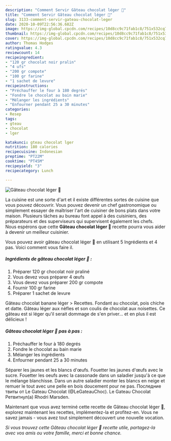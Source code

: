 ```yaml
---
description: "Comment Servir Gâteau chocolat léger 🐻"
title: "Comment Servir Gâteau chocolat léger 🐻"
slug: 3133-comment-servir-gateau-chocolat-leger
date: 2020-10-09T22:56:36.682Z
image: https://img-global.cpcdn.com/recipes/10d8cc9c71fab1c8/751x532cq70/gateau-chocolat-leger-🐻-photo-principale-de-la-recette.jpg
thumbnail: https://img-global.cpcdn.com/recipes/10d8cc9c71fab1c8/751x532cq70/gateau-chocolat-leger-🐻-photo-principale-de-la-recette.jpg
cover: https://img-global.cpcdn.com/recipes/10d8cc9c71fab1c8/751x532cq70/gateau-chocolat-leger-🐻-photo-principale-de-la-recette.jpg
author: Thomas Hodges
ratingvalue: 4.3
reviewcount: 14
recipeingredient:
- "120 gr chocolat noir pralin"
- "4 ufs"
- "200 gr compote"
- "100 gr farine"
- "1 sachet de levure"
recipeinstructions:
- "Préchauffer le four à 180 degrés"
- "Fondre le chocolat au bain marie"
- "Mélanger les ingrédients"
- "Enfourner pendant 25 a 30 minutes"
categories:
- Resep
tags:
- gteau
- chocolat
- lger

katakunci: gteau chocolat lger 
nutrition: 180 calories
recipecuisine: Indonesian
preptime: "PT22M"
cooktime: "PT45M"
recipeyield: "3"
recipecategory: Lunch

---
```



![Gâteau chocolat léger 🐻](https://img-global.cpcdn.com/recipes/10d8cc9c71fab1c8/751x532cq70/gateau-chocolat-leger-🐻-photo-principale-de-la-recette.jpg)

La cuisine est une sorte d'art et il existe différentes sortes de cuisine que vous pouvez découvrir. Vous pouvez devenir un chef gastronomique ou simplement essayer de maîtriser l'art de cuisiner de bons plats dans votre maison. Plusieurs tâches au bureau font appel à des cuisiniers, des préparateurs et des superviseurs qui supervisent également les chefs. Nous espérons que cette <strong> Gâteau chocolat léger 🐻 </strong> recette pourra vous aider à devenir un meilleur cuisinier.

<!--inarticleads1-->

Vous pouvez avoir gâteau chocolat léger 🐻 en utilisant 5 Ingrédients et 4 pas. Voici comment vous faire il.

##### Ingrédients de gâteau chocolat léger 🐻 :

1. Préparer 120 gr chocolat noir praliné
1. Vous devez vous préparer 4 œufs
1. Vous devez vous préparer 200 gr compote
1. Fournir 100 gr farine
1. Préparer 1 sachet de levure


Gâteau chocolat banane léger &gt; Recettes. Fondant au chocolat, pois chiche et datte. Gâteau léger aux nèfles et son coulis de chocolat aux noisettes. Ce gâteau est si léger qu&#39;il serait dommage de s&#39;en priver… et en plus il est délicieux ! 

<!--inarticleads2-->

##### Gâteau chocolat léger 🐻 pas à pas :

1. Préchauffer le four à 180 degrés
1. Fondre le chocolat au bain marie
1. Mélanger les ingrédients
1. Enfourner pendant 25 a 30 minutes


Séparer les jaunes et les blancs d&#39;œufs. Fouetter les jaunes d&#39;œufs avec le sucre. Fouetter les oeufs avec la cassonade dans un saladier jusqu&#39;à ce que le mélange blanchisse. Dans un autre saladier monter les blancs en neige et remuer le tout avec une pelle en bois doucement pour ne pas. Последние твиты от Le Gateau Chocolat (@LeGateauChoc). Le Gateau Chocolat Ретвитнул(а) Rhodri Marsden. 

<!--inarticleads1-->

<p>
Maintenant que vous avez terminé cette recette de Gâteau chocolat léger 🐻, explorez maintenant les recettes, implémentez-la et profitez-en. Vous ne savez jamais - vous avez tout simplement découvert une nouvelle vocation.
</p>

<p>
<i>Si vous trouvez cette Gâteau chocolat léger 🐻 recette utile, partagez-la avec vos amis ou votre famille, merci et bonne chance.</i>
</p>
